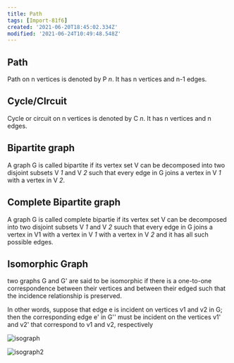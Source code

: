 ```yaml
---
title: Path
tags: [Import-81f6]
created: '2021-06-20T18:45:02.334Z'
modified: '2021-06-24T10:49:48.548Z'
---
```


## Path

Path on n vertices is denoted by P _n_. It has n vertices and n-1 edges.

## Cycle/CIrcuit

Cycle or circuit on n vertices is denoted by C _n_. It has n vertices and n edges.
 
## Bipartite graph

A graph G is called bipartite  if its vertex set V can be decomposed into two disjoint subsets V _1_ and V _2_ such that every edge in G joins a vertex in V _1_ with a vertex in V _2_.

## Complete Bipartite graph

A graph G is called complete bipartie if its vertex set V can be decomposed into two disjoint subsets V _1_ and V _2_ suuch that every edge in G joins a vertex in V1 with a vertex in V _1_ with a vertex in V _2_ and it has all such possible edges.    

## Isomorphic Graph

two graphs G and G' are said to be isomorphic if there is a one-to-one correspondence between their vertices and between their edged such that the incidence relationship is preserved.

In other words, suppose that edge e is incident on vertices v1 and v2 in G; then the corresponding edge e' in G'' must be incident on the vertices v1' and v2' that correspond to v1 and v2, respectively

![isograph](./img/isograph.png)

![isograph2](./img/isograph2.png)
